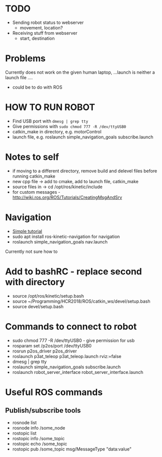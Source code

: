 # TODO
* Sending robot status to webserver
    * movement, location?
* Receiving stuff from webserver
    * start, destination


# Problems
Currently does not work on the given human laptop, 
...launch is neither a launch file ....
* could be to do with ROS


# HOW TO RUN ROBOT 
* Find USB port with ```dmesg | grep tty```
* Give permissions with ```sudo chmod 777 -R /dev/ttyUSB0```
* catkin_make in directory, e.g. motorControl
* launch file, e.g. roslaunch simple_navigation_goals subscribe.launch
# Notes to self
* if moving to a different directory, remove build and delevel files before running catkin_make
* new cpp file -> add to cmake, add to launch file, catkin_make
* source files in -> cd /opt/ros/kinetic/include
* for custom messages - http://wiki.ros.org/ROS/Tutorials/CreatingMsgAndSrv
# Navigation
* [Simple tutorial](http://wiki.ros.org/navigation/Tutorials/SendingSimpleGoals)
* sudo apt install ros-kinetic-navigation for navigation
* roslaunch simple_navigation_goals nav.launch

Currently not sure how to 
# Add to bashRC - replace second with directory
* source /opt/ros/kinetic/setup.bash
* source ~/Programming/HCR2018/ROS/catkin_ws/devel/setup.bash
* source devel/setup.bash

 # Commands to connect to robot
* sudo chmod 777 -R /dev/ttyUSB0   - give permission for usb
* rosparam set /p2os/port /dev/ttyUSB0 
* rosrun p2os_driver p2os_driver
* roslaunch p3at_teleop p3at_teleop.launch rviz:=false
* dmesg | grep tty
* roslaunch simple_navigation_goals subscribe.launch
* roslaunch robot_server_interface robot_server_interface.launch
 # Useful ROS commands
 ## Publish/subscribe tools
 * rosnode list
 * rosnode info /some_node
 * rostopic list
 * rostopic info /some_topic
 * rostopic echo /some_topic
 * rostopic pub /some_topic msg/MessageType "data:value" 

